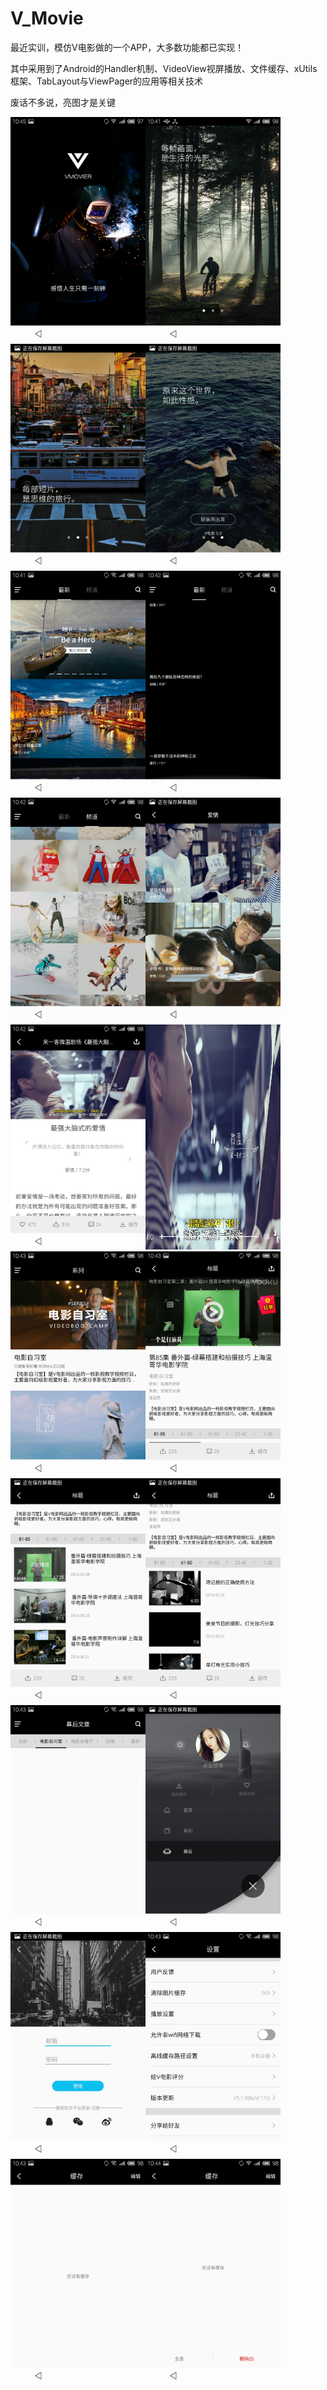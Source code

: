 # V_Movie
最近实训，模仿V电影做的一个APP，大多数功能都已实现！

其中采用到了Android的Handler机制、VideoView视屏播放、文件缓存、xUtils框架、TabLayout与ViewPager的应用等相关技术

废话不多说，亮图才是关键

<img src="https://github.com/Leezps/V_Movie/blob/master/Image/Image_1.jpg" width = "216" height = "360" alt="图片名称"/><img src="https://github.com/Leezps/V_Movie/blob/master/Image/Image_2.jpg" width = "216" height = "360" alt="图片名称"/><img src="https://github.com/Leezps/V_Movie/blob/master/Image/Image_3.jpg" width = "216" height = "360" alt="图片名称"/><img src="https://github.com/Leezps/V_Movie/blob/master/Image/Image_4.jpg" width = "216" height = "360" alt="图片名称"/><img src="https://github.com/Leezps/V_Movie/blob/master/Image/Image_5.jpg" width = "216" height = "360" alt="图片名称"/><img src="https://github.com/Leezps/V_Movie/blob/master/Image/Image_6.jpg" width = "216" height = "360" alt="图片名称"/><img src="https://github.com/Leezps/V_Movie/blob/master/Image/Image_7.jpg" width = "216" height = "360" alt="图片名称"/><img src="https://github.com/Leezps/V_Movie/blob/master/Image/Image_8.jpg" width = "216" height = "360" alt="图片名称"/><img src="https://github.com/Leezps/V_Movie/blob/master/Image/Image_9.jpg" width = "216" height = "360" alt="图片名称"/><img src="https://github.com/Leezps/V_Movie/blob/master/Image/Image_10.jpg" width = "216" height = "360" alt="图片名称"/><img src="https://github.com/Leezps/V_Movie/blob/master/Image/Image_11.jpg" width = "216" height = "360" alt="图片名称"/><img src="https://github.com/Leezps/V_Movie/blob/master/Image/Image_12.jpg" width = "216" height = "360" alt="图片名称"/><img src="https://github.com/Leezps/V_Movie/blob/master/Image/Image_13.jpg" width = "216" height = "360" alt="图片名称"/><img src="https://github.com/Leezps/V_Movie/blob/master/Image/Image_14.jpg" width = "216" height = "360" alt="图片名称"/><img src="https://github.com/Leezps/V_Movie/blob/master/Image/Image_15.jpg" width = "216" height = "360" alt="图片名称"/><img src="https://github.com/Leezps/V_Movie/blob/master/Image/Image_16.jpg" width = "216" height = "360" alt="图片名称"/><img src="https://github.com/Leezps/V_Movie/blob/master/Image/Image_17.jpg" width = "216" height = "360" alt="图片名称"/><img src="https://github.com/Leezps/V_Movie/blob/master/Image/Image_18.jpg" width = "216" height = "360" alt="图片名称"/><img src="https://github.com/Leezps/V_Movie/blob/master/Image/Image_19.jpg" width = "216" height = "360" alt="图片名称"/><img src="https://github.com/Leezps/V_Movie/blob/master/Image/Image_20.jpg" width = "216" height = "360" alt="图片名称"/>
